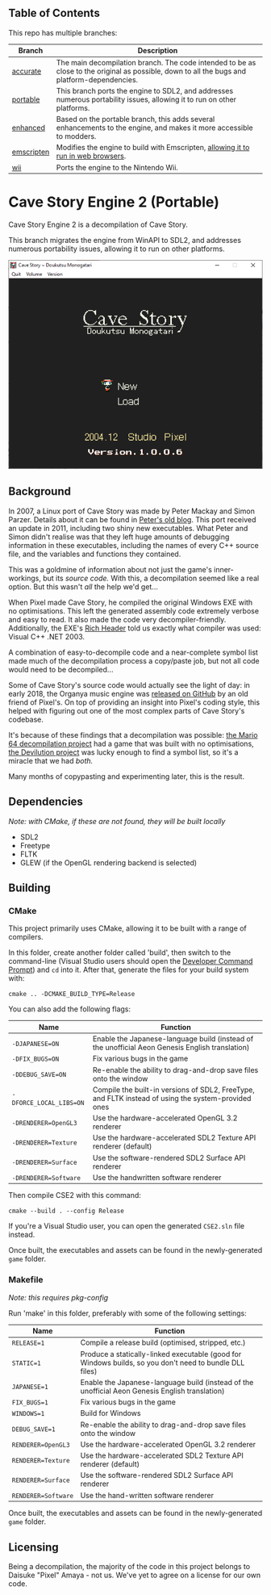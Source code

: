 ## Table of Contents

This repo has multiple branches:

Branch | Description
--------|--------
[accurate](https://www.github.com/Clownacy/Cave-Story-Engine-2/tree/accurate) | The main decompilation branch. The code intended to be as close to the original as possible, down to all the bugs and platform-dependencies.
[portable](https://www.github.com/Clownacy/Cave-Story-Engine-2/tree/portable) | This branch ports the engine to SDL2, and addresses numerous portability issues, allowing it to run on other platforms.
[enhanced](https://www.github.com/Clownacy/Cave-Story-Engine-2/tree/enhanced) | Based on the portable branch, this adds several enhancements to the engine, and makes it more accessible to modders.
[emscripten](https://www.github.com/Clownacy/Cave-Story-Engine-2/tree/emscripten) | Modifies the engine to build with Emscripten, [allowing it to run in web browsers](http://sonicresearch.org/clownacy/cave.html).
[wii](https://www.github.com/Clownacy/Cave-Story-Engine-2/tree/wii) | Ports the engine to the Nintendo Wii.

# Cave Story Engine 2 (Portable)

Cave Story Engine 2 is a decompilation of Cave Story.

This branch migrates the engine from WinAPI to SDL2, and addresses numerous portability issues, allowing it to run on other platforms.

![Screenshot](screenshot.png)

## Background

In 2007, a Linux port of Cave Story was made by Peter Mackay and Simon Parzer. Details about it can be found in [Peter's old blog](https://web.archive.org/web/20070911202919/http://aaiiee.wordpress.com:80/). This port received an update in 2011, including two shiny new executables. What Peter and Simon didn't realise was that they left huge amounts of debugging information in these executables, including the names of every C++ source file, and the variables and functions they contained.

This was a goldmine of information about not just the game's inner-workings, but its _source code._ With this, a decompilation seemed like a real option. But this wasn't _all_ the help we'd get...

When Pixel made Cave Story, he compiled the original Windows EXE with no optimisations. This left the generated assembly code extremely verbose and easy to read. It also made the code very decompiler-friendly. Additionally, the EXE's [Rich Header](http://bytepointer.com/articles/the_microsoft_rich_header.htm) told us exactly what compiler was used: Visual C++ .NET 2003.

A combination of easy-to-decompile code and a near-complete symbol list made much of the decompilation process a copy/paste job, but not all code would need to be decompiled...

Some of Cave Story's source code would actually see the light of day: in early 2018, the Organya music engine was [released on GitHub](https://github.com/shbow/organya) by an old friend of Pixel's. On top of providing an insight into Pixel's coding style, this helped with figuring out one of the most complex parts of Cave Story's codebase.

It's because of these findings that a decompilation was possible: [the Mario 64 decompilation project](https://github.com/n64decomp/sm64) had a game that was built with no optimisations, [the Devilution project](https://github.com/diasurgical/devilution) was lucky enough to find a symbol list, so it's a miracle that we had _both._

Many months of copypasting and experimenting later, this is the result.

## Dependencies

*Note: with CMake, if these are not found, they will be built locally*

* SDL2
* Freetype
* FLTK
* GLEW (if the OpenGL rendering backend is selected)

## Building

### CMake

This project primarily uses CMake, allowing it to be built with a range of compilers.

In this folder, create another folder called 'build', then switch to the command-line (Visual Studio users should open the [Developer Command Prompt](https://docs.microsoft.com/en-us/dotnet/framework/tools/developer-command-prompt-for-vs)) and `cd` into it. After that, generate the files for your build system with:

```
cmake .. -DCMAKE_BUILD_TYPE=Release
```

You can also add the following flags:

Name | Function
--------|--------
`-DJAPANESE=ON` | Enable the Japanese-language build (instead of the unofficial Aeon Genesis English translation)
`-DFIX_BUGS=ON` | Fix various bugs in the game
`-DDEBUG_SAVE=ON` | Re-enable the ability to drag-and-drop save files onto the window
`-DFORCE_LOCAL_LIBS=ON` | Compile the built-in versions of SDL2, FreeType, and FLTK instead of using the system-provided ones
`-DRENDERER=OpenGL3` | Use the hardware-accelerated OpenGL 3.2 renderer
`-DRENDERER=Texture` | Use the hardware-accelerated SDL2 Texture API renderer (default)
`-DRENDERER=Surface` | Use the software-rendered SDL2 Surface API renderer
`-DRENDERER=Software` | Use the handwritten software renderer

Then compile CSE2 with this command:

```
cmake --build . --config Release
```

If you're a Visual Studio user, you can open the generated `CSE2.sln` file instead.

Once built, the executables and assets can be found in the newly-generated `game` folder.

### Makefile

*Note: this requires pkg-config*

Run 'make' in this folder, preferably with some of the following settings:

Name | Function
--------|--------
`RELEASE=1` | Compile a release build (optimised, stripped, etc.)
`STATIC=1` | Produce a statically-linked executable (good for Windows builds, so you don't need to bundle DLL files)
`JAPANESE=1` | Enable the Japanese-language build (instead of the unofficial Aeon Genesis English translation)
`FIX_BUGS=1` | Fix various bugs in the game
`WINDOWS=1` | Build for Windows
`DEBUG_SAVE=1` | Re-enable the ability to drag-and-drop save files onto the window
`RENDERER=OpenGL3` | Use the hardware-accelerated OpenGL 3.2 renderer
`RENDERER=Texture` | Use the hardware-accelerated SDL2 Texture API renderer (default)
`RENDERER=Surface` | Use the software-rendered SDL2 Surface API renderer
`RENDERER=Software` | Use the hand-written software renderer

Once built, the executables and assets can be found in the newly-generated `game` folder.

## Licensing

Being a decompilation, the majority of the code in this project belongs to Daisuke "Pixel" Amaya - not us. We've yet to agree on a license for our own code.
